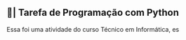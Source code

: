 ## 📄| Tarefa de Programação com Python
 
   Essa foi uma atividade do curso Técnico em Informática, es

